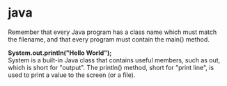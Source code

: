 # java

Remember that every Java program has a class name which must match the filename, and that every program must contain the main() method.

<b>System.out.println("Hello World");</b></br>
System is a built-in Java class that contains useful members, such as out, which is short for "output". The println() method, short for "print line", is used to print a value to the screen (or a file).
